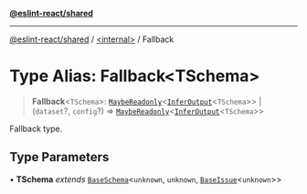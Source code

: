[**@eslint-react/shared**](../../README.md)

***

[@eslint-react/shared](../../README.md) / [\<internal\>](../README.md) / Fallback

# Type Alias: Fallback\<TSchema\>

> **Fallback**\<`TSchema`\>: [`MaybeReadonly`](MaybeReadonly.md)\<[`InferOutput`](InferOutput.md)\<`TSchema`\>\> \| (`dataset`?, `config`?) => [`MaybeReadonly`](MaybeReadonly.md)\<[`InferOutput`](InferOutput.md)\<`TSchema`\>\>

Fallback type.

## Type Parameters

• **TSchema** *extends* [`BaseSchema`](../interfaces/BaseSchema.md)\<`unknown`, `unknown`, [`BaseIssue`](../interfaces/BaseIssue.md)\<`unknown`\>\>
